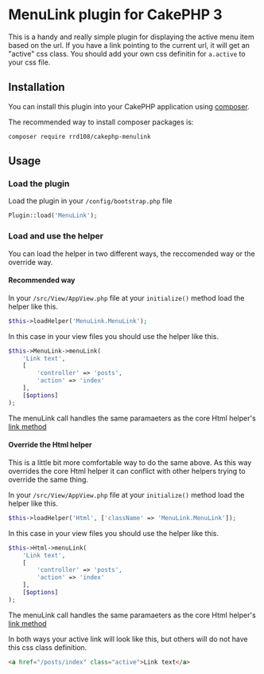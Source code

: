 # MenuLink plugin for CakePHP 3

This is a handy and really simple plugin for displaying the active menu item based on the url. If you have a link pointing to the current url, it will get an "active" css class. You should add your own css definitin for `a.active` to your css file.

## Installation

You can install this plugin into your CakePHP application using [composer](http://getcomposer.org).

The recommended way to install composer packages is:

```
composer require rrd108/cakephp-menulink
```

## Usage

### Load the plugin

Load the plugin in your `/config/bootstrap.php` file

```php
Plugin::load('MenuLink');
```

### Load and use the helper

You can load the helper in two different ways, the reccomended way or the override way.

#### Recommended way

In your `/src/View/AppView.php` file at your `initialize()` method load the helper like this.

```php
$this->loadHelper('MenuLink.MenuLink');
```

In this case in your view files you should use the helper like this.

```php
$this->MenuLink->menuLink(
    'Link text',
    [
        'controller' => 'posts', 
        'action' => 'index'
    ],
    [$options]
);
```
The menuLink call handles the same paramaeters as the core Html helper's [link method](https://book.cakephp.org/3.0/en/views/helpers/html.html#creating-links)

#### Override the Html helper

This is a little bit more comfortable way to do the same above. As this way overrides the core Html helper it can conflict with other helpers trying to override the same thing.

In your `/src/View/AppView.php` file at your `initialize()` method load the helper like this.

```php
$this->loadHelper('Html', ['className' => 'MenuLink.MenuLink']);
```

In this case in your view files you should use the helper like this.

```php
$this->Html->menuLink(
    'Link text',
    [
        'controller' => 'posts', 
        'action' => 'index'
    ],
    [$options]
);
```
The menuLink call handles the same paramaeters as the core Html helper's [link method](https://book.cakephp.org/3.0/en/views/helpers/html.html#creating-links)

In both ways your active link will look like this, but others will do not have this css class definition.
```html
<a href="/posts/index" class="active">Link text</a>
```

